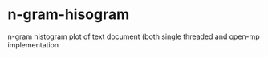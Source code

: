 # n-gram-hisogram
n-gram histogram plot of text document (both single threaded and open-mp implementation
